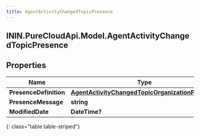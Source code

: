 ```yaml
---
title: AgentActivityChangedTopicPresence
---
```

## ININ.PureCloudApi.Model.AgentActivityChangedTopicPresence

## Properties

|Name | Type | Description | Notes|
|------------ | ------------- | ------------- | -------------|
| **PresenceDefinition** | [**AgentActivityChangedTopicOrganizationPresence**](AgentActivityChangedTopicOrganizationPresence.html) |  | [optional] |
| **PresenceMessage** | **string** |  | [optional] |
| **ModifiedDate** | **DateTime?** |  | [optional] |
{: class="table table-striped"}



